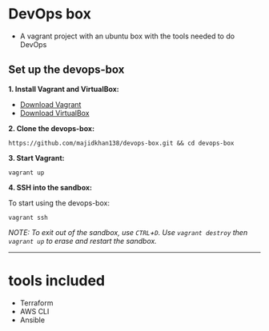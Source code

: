 # DevOps box
* A vagrant project with an ubuntu box with the tools needed to do DevOps

## Set up the devops-box

**1. Install Vagrant and VirtualBox:**

- [Download Vagrant](https://www.vagrantup.com/downloads.html)
- [Download VirtualBox](https://www.virtualbox.org/wiki/Downloads)

**2. Clone the devops-box:**


```
https://github.com/majidkhan138/devops-box.git && cd devops-box
```

**3. Start Vagrant:**

```
vagrant up
```


**4. SSH into the sandbox:**

To start using the devops-box:

```
vagrant ssh
```

_NOTE: To exit out of the sandbox, use `CTRL`+`D`.
Use `vagrant destroy` then `vagrant up` to erase and restart the sandbox._

---

# tools included
* Terraform
* AWS CLI
* Ansible
